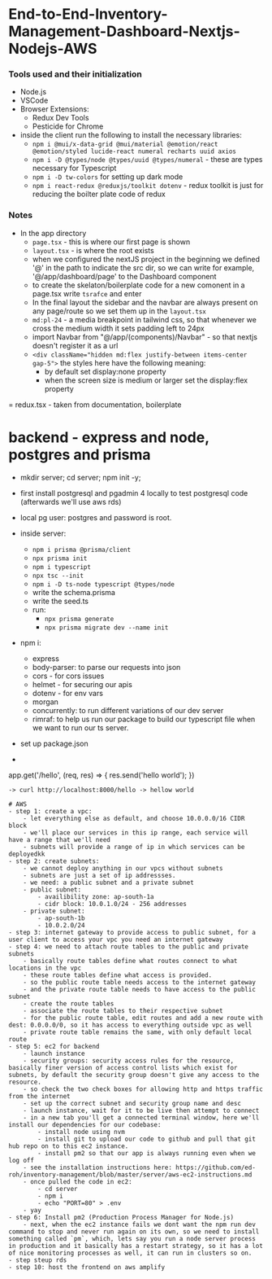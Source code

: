 # End-to-End-Inventory-Management-Dashboard-Nextjs-Nodejs-AWS

### Tools used and their initialization

- Node.js
- VSCode
- Browser Extensions:
    - Redux Dev Tools
    - Pesticide for Chrome
- inside the client run the following to install the necessary libraries:
    - `npm i @mui/x-data-grid @mui/material @emotion/react @emotion/styled lucide-react numeral recharts uuid axios`
    - `npm i -D @types/node @types/uuid @types/numeral` - these are types necessary for Typescript
    - `npm i -D tw-colors` for setting up dark mode
    - `npm i react-redux @reduxjs/toolkit dotenv` - redux toolkit is just for reducing the boilter plate code of redux

### Notes
- In the app directory
    - `page.tsx` - this is where our first page is shown
    - `layout.tsx` - is where the root exists
    - when we configured the nextJS project in the beginning we defined '@' in the path to indicate the src dir, so we can write for example, '@/app/dashboard/page' to the Dashboard component
    - to create the skelaton/boilerplate code for a new comonent in a page.tsx write `tsrafce` and enter
    - In the final layout the sidebar and the navbar are always present on any page/route so we set them up in the `layout.tsx`
    - `md:pl-24` - a media breakpoint in tailwind css, so that whenever we cross the medium width it sets padding left to 24px
    - import Navbar from "@/app/(components)/Navbar" - so that nextjs doesn't register it as a url
    - `<div className="hidden md:flex justify-between items-center gap-5">` the styles here have the following meaning:
        - by default set display:none property
        - when the screen size is medium or larger set the display:flex property
    
= redux.tsx - taken from documentation, boilerplate

# backend - express and node, postgres and prisma
- mkdir server; cd server; npm init -y;
- first install postgresql and pgadmin 4 locally to test postgresql code (afterwards we'll use aws rds)
- local pg user: postgres and password is root.
- inside server:
    - `npm i prisma @prisma/client`
    - `npx prisma init`
    -  `npm i typescript`
    - `npx tsc --init`
    - `npm i -D ts-node typescript @types/node`
    - write the schema.prisma
    - write the seed.ts
    - run:
        - `npx prisma generate`
        - `npx prisma migrate dev --name init` 
- npm i:
    - express
    - body-parser: to parse our requests into json
    - cors - for cors issues
    - helmet - for securing our apis
    - dotenv - for env vars
    - morgan
    - concurrently: to run different variations of our dev server
    - rimraf: to help us run our package to build our typescript file when we want to run our ts server.

- set up package.json
- ```js
app.get('/hello', (req, res) => {
    res.send('hello world');
})
```
-> curl http://localhost:8000/hello -> hellow world

# AWS
- step 1: create a vpc:
    - let everything else as default, and choose 10.0.0.0/16 CIDR block
    - we'll place our services in this ip range, each service will have a range that we'll need
    - subnets will provide a range of ip in which services can be deployedkk
- step 2: create subnets:
    - we cannot deploy anything in our vpcs without subnets
    - subnets are just a set of ip addressses.
    - we need: a public subnet and a private subnet
    - public subnet:
        - availibility zone: ap-south-1a
        - cidr block: 10.0.1.0/24 - 256 addresses
    - private subnet:
        - ap-south-1b
        - 10.0.2.0/24
- step 3: internet gateway to provide access to public subnet, for a user client to access your vpc you need an internet gateway
- step 4: we need to attach route tables to the public and private subnets
    - basically route tables define what routes connect to what locations in the vpc
    - these route tables define what access is provided.
    - so the public route table needs access to the internet gateway
    - and the private route table needs to have access to the public subnet
    - create the route tables
    - associate the route tables to their respective subnet
    - for the public route table, edit routes and add a new route with dest: 0.0.0.0/0, so it has access to everything outside vpc as well
    - private route table remains the same, with only default local route
- step 5: ec2 for backend
    - launch instance
    - security groups: security access rules for the resource, basically finer version of access control lists which exist for subnets, by default the security group doesn't give any access to the resource.
    - so check the two check boxes for allowing http and https traffic from the internet
    - set up the correct subnet and security group name and desc
    - launch instance, wait for it to be live then attempt to connect
    - in a new tab you'll get a connected terminal window, here we'll install our dependencies for our codebase:
        - install node using nvm
        - install git to upload our code to github and pull that git hub repo on to this ec2 instance.
        - install pm2 so that our app is always running even when we log off
    - see the installation instructions here: https://github.com/ed-roh/inventory-management/blob/master/server/aws-ec2-instructions.md
    - once pulled the code in ec2:
        - cd server
        - npm i
        - echo "PORT=80" > .env
    - yay
- step 6: Install pm2 (Production Process Manager for Node.js)
    - next, when the ec2 instance fails we dont want the npm run dev command to stop and never run again on its own, so we need to install something called `pm`, which, lets say you run a node server process in production and it basically has a restart strategy, so it has a lot of nice monitoring processes as well, it can run in clusters so on.
- step steup rds
- step 10: host the frontend on aws amplify
